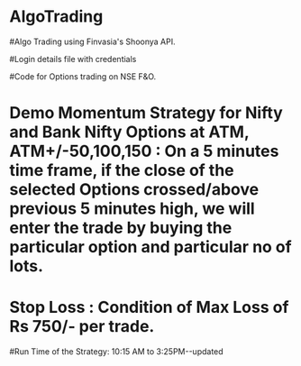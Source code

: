 # AlgoTrading

#Algo Trading using Finvasia's Shoonya API.

#Login details file with credentials

#Code for Options trading on NSE F&O.

# Demo Momentum Strategy for Nifty and Bank Nifty Options at ATM, ATM+/-50,100,150 : On a 5 minutes time frame, if the close of the selected Options crossed/above previous 5 minutes high, we will enter the trade by buying the particular option and particular no of lots.
# Stop Loss : Condition of Max Loss of Rs 750/- per trade.

#Run Time of the Strategy: 10:15 AM to 3:25PM--updated


